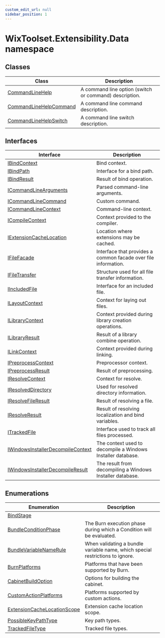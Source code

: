 ```yaml
---
custom_edit_url: null
sidebar_position: 1
---
```

# WixToolset.Extensibility.Data namespace
## Classes
| Class | Description |
| -------- | ----------- |
| [CommandLineHelp](commandlinehelp) | A command line option (switch or command) description. |
| [CommandLineHelpCommand](commandlinehelpcommand) | A command line command description. |
| [CommandLineHelpSwitch](commandlinehelpswitch) | A command line switch description. |
## Interfaces
| Interface | Description |
| -------- | ----------- |
| [IBindContext](ibindcontext) | Bind context. |
| [IBindPath](ibindpath) | Interface for a bind path. |
| [IBindResult](ibindresult) | Result of bind operation. |
| [ICommandLineArguments](icommandlinearguments) | Parsed command-line arguments. |
| [ICommandLineCommand](icommandlinecommand) | Custom command. |
| [ICommandLineContext](icommandlinecontext) | Command-line context. |
| [ICompileContext](icompilecontext) | Context provided to the compiler. |
| [IExtensionCacheLocation](iextensioncachelocation) | Location where extensions may be cached. |
| [IFileFacade](ifilefacade) | Interface that provides a common facade over file information. |
| [IFileTransfer](ifiletransfer) | Structure used for all file transfer information. |
| [IIncludedFile](iincludedfile) | Interface for an included file. |
| [ILayoutContext](ilayoutcontext) | Context for laying out files. |
| [ILibraryContext](ilibrarycontext) | Context provided during library creation operations. |
| [ILibraryResult](ilibraryresult) | Result of a library combine operation. |
| [ILinkContext](ilinkcontext) | Context provided during linking. |
| [IPreprocessContext](ipreprocesscontext) | Preprocessor context. |
| [IPreprocessResult](ipreprocessresult) | Result of preprocessing. |
| [IResolveContext](iresolvecontext) | Context for resolve. |
| [IResolvedDirectory](iresolveddirectory) | Used for resolved directory information. |
| [IResolveFileResult](iresolvefileresult) | Result of resolving a file. |
| [IResolveResult](iresolveresult) | Result of resolving localization and bind variables. |
| [ITrackedFile](itrackedfile) | Interface used to track all files processed. |
| [IWindowsInstallerDecompileContext](iwindowsinstallerdecompilecontext) | The context used to decompile a Windows Installer database. |
| [IWindowsInstallerDecompileResult](iwindowsinstallerdecompileresult) | The result from decompiling a Windows Installer database. |
## Enumerations
| Enumeration | Description |
| -------- | ----------- |
| [BindStage](bindstage) |  |
| [BundleConditionPhase](bundleconditionphase) | The Burn execution phase during which a Condition will be evaluated. |
| [BundleVariableNameRule](bundlevariablenamerule) | When validating a bundle variable name, which special restrictions to ignore. |
| [BurnPlatforms](burnplatforms) | Platforms that have been supported by Burn. |
| [CabinetBuildOption](cabinetbuildoption) | Options for building the cabinet. |
| [CustomActionPlatforms](customactionplatforms) | Platforms supported by custom actions. |
| [ExtensionCacheLocationScope](extensioncachelocationscope) | Extension cache location scope. |
| [PossibleKeyPathType](possiblekeypathtype) | Key path types. |
| [TrackedFileType](trackedfiletype) | Tracked file types. |
